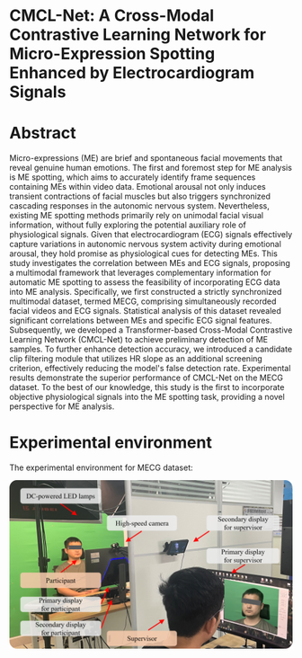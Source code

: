 # CMCL-Net: A Cross-Modal Contrastive Learning Network for Micro-Expression Spotting Enhanced by Electrocardiogram Signals

# Abstract

Micro-expressions (ME) are brief and spontaneous facial movements that reveal genuine human emotions. The first and foremost step for ME analysis is ME spotting, which aims to accurately identify frame sequences containing MEs within video data. Emotional arousal not only induces transient contractions of facial muscles but also triggers synchronized cascading responses in the autonomic nervous system. Nevertheless, existing ME spotting methods primarily rely on unimodal facial visual information, without fully exploring the potential auxiliary role of physiological signals. Given that electrocardiogram (ECG) signals effectively capture variations in autonomic nervous system activity during emotional arousal, they hold promise as physiological cues for detecting MEs. This study investigates the correlation between MEs and ECG signals, proposing a multimodal framework that leverages complementary information for automatic ME spotting to assess the feasibility of incorporating ECG data into ME analysis. Specifically, we first constructed a strictly synchronized multimodal dataset, termed MECG, comprising simultaneously recorded facial videos and ECG signals. Statistical analysis of this dataset revealed significant correlations between MEs and specific ECG signal features. Subsequently, we developed a Transformer-based Cross-Modal Contrastive Learning Network (CMCL-Net) to achieve preliminary detection of ME samples. To further enhance detection accuracy, we introduced a candidate clip filtering module that utilizes HR slope as an additional screening criterion, effectively reducing the model's false detection rate. Experimental results demonstrate the superior performance of CMCL-Net on the MECG dataset. To the best of our knowledge, this study is the first to incorporate objective physiological signals into the ME spotting task, providing a novel perspective for ME analysis.

# Experimental environment

The experimental environment for MECG dataset:

![image](pictures/environment.jpg)






